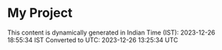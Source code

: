 # My Project

This content is dynamically generated in Indian Time (IST): 2023-12-26 18:55:34 IST
Converted to UTC: 2023-12-26 13:25:34 UTC
